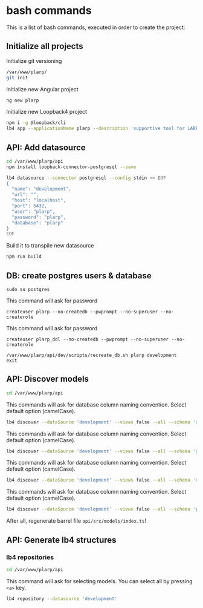 # bash commands

This is a list of bash commands, executed in order to create the project:

## Initialize all projects

Initialize git versioning

```bash
/var/www/plarp/
git init
```

Initialize new Angular project 

```bash
ng new plarp
```

Initialize new Loopback4 project

```bash
npm i -g @loopback/cli
lb4 app --applicationName plarp --description 'supportive tool for LARP organisers' --outdir api --yes plarp
```

## API: Add datasource

```bash
cd /var/www/plarp/api
npm install loopback-connector-postgresql --save
```

```bash
lb4 datasource --connector postgresql --config stdin << EOF
{
  "name": "development",
  "url": "",
  "host": "localhost",
  "port": 5432,
  "user": "plarp",
  "password": "plarp",
  "database": "plarp"
}
EOF
```

Build it to transpile new datasource

```bash
npm run build
```

## DB: create postgres users & database

```shell
sudo su postgres
```

This command will ask for password

```shell
createuser plarp --no-createdb --pwprompt --no-superuser --no-createrole
```

This command will ask for password

```shell
createuser plarp_ddl --no-createdb --pwprompt --no-superuser --no-createrole
```

```shell
/var/www/plarp/api/dev/scripts/recreate_db.sh plarp development
exit
```

## API: Discover models

```bash
cd /var/www/plarp/api
```

This commands will ask for database column naming convention. Select default option (camelCase).

```bash
lb4 discover --dataSource 'development' --views false --all --schema 'application'
```

This commands will ask for database column naming convention. Select default option (camelCase).

```bash
lb4 discover --dataSource 'development' --views false --all --schema 'game'
```

This commands will ask for database column naming convention. Select default option (camelCase).

```bash
lb4 discover --dataSource 'development' --views false --all --schema 'organizing'
```

This commands will ask for database column naming convention. Select default option (camelCase).

```bash
lb4 discover --dataSource 'development' --views false --all --schema 'player'
```

After all, regenerate barrel file `api/src/models/index.ts`!

## API: Generate lb4 structures

### lb4 repositories
```bash
cd /var/www/plarp/api
```

This command will ask for selecting models. You can select all by pressing `<a>` key.

```bash
lb4 repository --datasource 'development'
```
